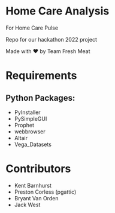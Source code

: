 # Home Care Analysis

For Home Care Pulse

Repo for our hackathon 2022 project

Made with ❤️ by Team Fresh Meat

# Requirements

## Python Packages: 

- PyInstaller
- PySimpleGUI
- Prophet
- webbrowser
- Altair
- Vega_Datasets

# Contributors

- Kent Barnhurst
- Preston Corless (pgattic)
- Bryant Van Orden
- Jack West

